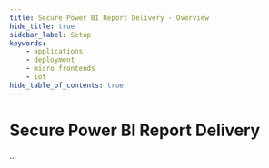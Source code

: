 ```yaml
---
title: Secure Power BI Report Delivery - Overview
hide_title: true
sidebar_label: Setup
keywords:
    - applications
    - deployment
    - micro frontends
    - iot
hide_table_of_contents: true
---
```


# Secure Power BI Report Delivery

...
